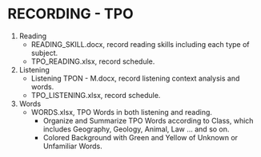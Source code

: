 # RECORDING - TPO
1. Reading 
	- READING_SKILL.docx, record reading skills including each type of subject.
	- TPO_READING.xlsx, record schedule.
2. Listening
	- Listening TPON - M.docx, record listening context analysis and words. 
	- TPO_LISTENING.xlsx, record schedule.
3. Words
	- WORDS.xlsx, TPO Words in both listening and reading.
		- Organize and Summarize TPO Words according to Class, which includes 
		Geography, Geology, Animal, Law ... and so on.
		- Colored Background with Green and Yellow of Unknown or Unfamiliar Words.	


